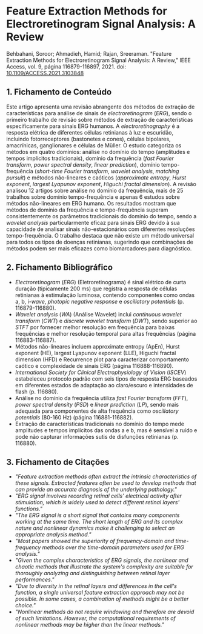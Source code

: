 # Feature Extraction Methods for Electroretinogram Signal Analysis: A Review

Behbahani, Soroor; Ahmadieh, Hamid; Rajan, Sreeraman. "Feature Extraction Methods for Electroretinogram Signal Analysis: A Review," IEEE Access, vol. 9, página 116879-116897, 2021. doi: [10.1109/ACCESS.2021.3103848](https://doi.org/10.1109/ACCESS.2021.3103848)

## 1. Fichamento de Conteúdo

Este artigo apresenta uma revisão abrangente dos métodos de extração de características para análise de sinais de *electroretinogram* (*ERG*), sendo o primeiro trabalho de revisão sobre métodos de extração de características especificamente para sinais ERG humanos. A *electroretinography* é a resposta elétrica de diferentes células retinianas à luz e escuridão, incluindo fotorreceptores (bastonetes e cones), células bipolares, amacrínicas, ganglionares e células de Müller. O estudo categoriza os métodos em quatro domínios: análise no domínio do tempo (amplitudes e tempos implícitos tradicionais), domínio da frequência (*fast Fourier transform*, *power spectral density*, *linear prediction*), domínio tempo-frequência (*short-time Fourier transform*, *wavelet analysis*, *matching pursuit*) e métodos não-lineares e caóticos (*approximate entropy*, *Hurst exponent*, *largest Lyapunov exponent*, *Higuchi fractal dimension*). A revisão analisou 12 artigos sobre análise no domínio da frequência, mais de 25 trabalhos sobre domínio tempo-frequência e apenas 6 estudos sobre métodos não-lineares em ERG humano. Os resultados mostram que métodos de domínio da frequência e tempo-frequência superam consistentemente os parâmetros tradicionais do domínio do tempo, sendo a *wavelet analysis* particularmente eficaz para sinais ERG devido à sua capacidade de analisar sinais não-estacionários com diferentes resoluções tempo-frequência. O trabalho destaca que não existe um método universal para todos os tipos de doenças retinianas, sugerindo que combinações de métodos podem ser mais eficazes como biomarcadores para diagnóstico.

## 2. Fichamento Bibliográfico

* *Electroretinogram* (*ERG*) (Eletroretinograma) é sinal elétrico de curta duração (tipicamente 200 ms) que registra a resposta de células retinianas à estimulação luminosa, contendo componentes como ondas a, b, i-*wave*, *photopic negative response* e *oscillatory potentials* (p. 116879-116880).
* *Wavelet analysis* (*WA*) (Análise Wavelet) inclui *continuous wavelet transform* (*CWT*) e *discrete wavelet transform* (*DWT*), sendo superior ao *STFT* por fornecer melhor resolução em frequência para baixas frequências e melhor resolução temporal para altas frequências (página 116883-116887).
* Métodos não-lineares incluem approximate entropy (ApEn), Hurst exponent (HE), largest Lyapunov exponent (LLE), Higuchi fractal dimension (HFD) e Recurrence plot para caracterizar comportamento caótico e complexidade de sinais ERG (página 116888-116890).
* *International Society for Clinical Electrophysiology of Vision* (*ISCEV*) estabeleceu protocolo padrão com seis tipos de resposta ERG baseados em diferentes estados de adaptação ao claro/escuro e intensidades de flash (p. 116880).
* Análise no domínio da frequência utiliza *fast Fourier transform* (*FFT*), *power spectral density* (*PSD*) e *linear prediction* (*LP*), sendo mais adequada para componentes de alta frequência como *oscillatory potentials* (80-160 Hz) (página 116881-116882).
* Extração de características tradicionais no domínio do tempo mede amplitudes e tempos implícitos das ondas a e b, mas é sensível a ruído e pode não capturar informações sutis de disfunções retinianas (p. 116880).

## 3. Fichamento de Citações

* _"Feature extraction methods often extract the intrinsic characteristics of these signals. Extracted features often be used to develop methods that can provide an accurate diagnosis of the underlying pathology."_
* _"ERG signal involves recording retinal cells' electrical activity after stimulation, which is widely used to detect different retinal layers' functions."_
* _"The ERG signal is a short signal that contains many components working at the same time. The short length of ERG and its complex nature and nonlinear dynamics make it challenging to select an appropriate analysis method."_
* _"Most papers showed the superiority of frequency-domain and time-frequency methods over the time-domain parameters used for ERG analysis."_
* _"Given the complex characteristics of ERG signals, the nonlinear and chaotic methods that illustrate the system's complexity are suitable for thoroughly analyzing and distinguishing between retinal layer performances."_
* _"Due to diversity in the retinal layers and differences in the cell's function, a single universal feature extraction approach may not be possible. In some cases, a combination of methods might be a better choice."_
* _"Nonlinear methods do not require windowing and therefore are devoid of such limitations. However, the computational requirements of nonlinear methods may be higher than the linear methods."_